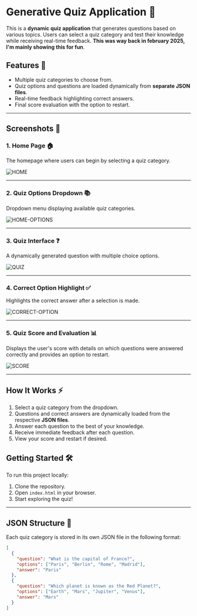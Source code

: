 # Generative Quiz Application 🎯

This is a **dynamic quiz application** that generates questions based on various topics. Users can select a quiz category and test their knowledge while receiving real-time feedback. **This was way back in february 2025, I'm mainly showing this for fun**.

## Features 🚀
- Multiple quiz categories to choose from.
- Quiz options and questions are loaded dynamically from **separate JSON files**.
- Real-time feedback highlighting correct answers.
- Final score evaluation with the option to restart.

---

## Screenshots 📸

### 1. Home Page 🏠
The homepage where users can begin by selecting a quiz category.

![HOME](https://github.com/user-attachments/assets/a69b5980-dcd4-40ba-bf18-63fb66c3fb61)

---

### 2. Quiz Options Dropdown 📚
Dropdown menu displaying available quiz categories.

![HOME-OPTIONS](https://github.com/user-attachments/assets/2967890f-e42f-4892-94c4-24a21018137f)

---

### 3. Quiz Interface ❓
A dynamically generated question with multiple choice options.

![QUIZ](https://github.com/user-attachments/assets/46e7ad79-2056-46dc-b960-f7012d630af1)

---

### 4. Correct Option Highlight ✅
Highlights the correct answer after a selection is made.

![CORRECT-OPTION](https://github.com/user-attachments/assets/39d857ad-baad-45d7-a811-09d4e8d80e09)

---

### 5. Quiz Score and Evaluation 📊
Displays the user's score with details on which questions were answered correctly and provides an option to restart.

![SCORE](https://github.com/user-attachments/assets/13df2797-13e6-4678-a1d2-9b05dd24b52c)

---

## How It Works ⚡
1. Select a quiz category from the dropdown.
2. Questions and correct answers are dynamically loaded from the respective **JSON files**.
3. Answer each question to the best of your knowledge.
4. Receive immediate feedback after each question.
5. View your score and restart if desired.

## Getting Started 🛠️
To run this project locally:
1. Clone the repository.
2. Open `index.html` in your browser.
3. Start exploring the quiz!

---

## JSON Structure 📄
Each quiz category is stored in its own JSON file in the following format:
```json
[
  {
    "question": "What is the capital of France?",
    "options": ["Paris", "Berlin", "Rome", "Madrid"],
    "answer": "Paris"
  },
  {
    "question": "Which planet is known as the Red Planet?",
    "options": ["Earth", "Mars", "Jupiter", "Venus"],
    "answer": "Mars"
  }
]
```
